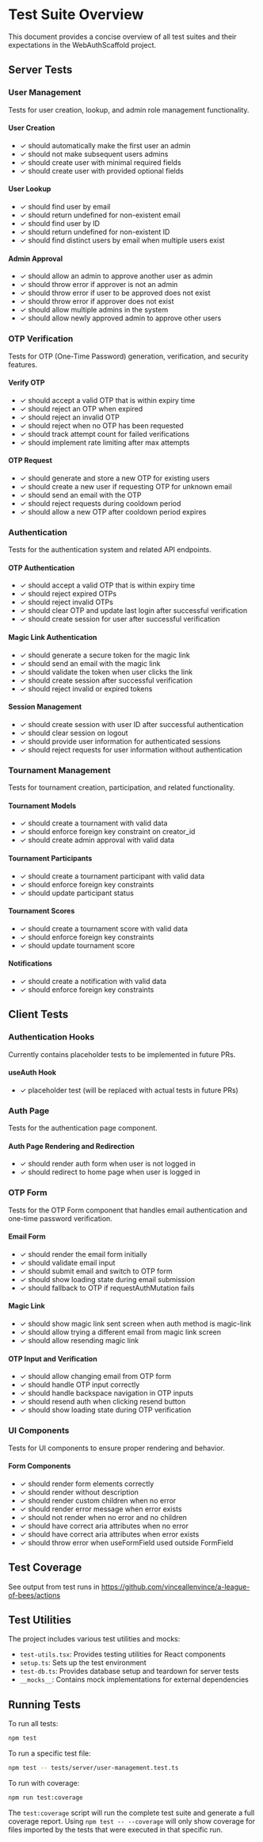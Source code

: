 # Test Suite Overview

This document provides a concise overview of all test suites and their expectations in the WebAuthScaffold project.

## Server Tests

### User Management

Tests for user creation, lookup, and admin role management functionality.

#### User Creation
- ✓ should automatically make the first user an admin
- ✓ should not make subsequent users admins
- ✓ should create user with minimal required fields
- ✓ should create user with provided optional fields

#### User Lookup
- ✓ should find user by email
- ✓ should return undefined for non-existent email
- ✓ should find user by ID
- ✓ should return undefined for non-existent ID
- ✓ should find distinct users by email when multiple users exist

#### Admin Approval
- ✓ should allow an admin to approve another user as admin
- ✓ should throw error if approver is not an admin
- ✓ should throw error if user to be approved does not exist
- ✓ should throw error if approver does not exist
- ✓ should allow multiple admins in the system
- ✓ should allow newly approved admin to approve other users

### OTP Verification

Tests for OTP (One-Time Password) generation, verification, and security features.

#### Verify OTP
- ✓ should accept a valid OTP that is within expiry time
- ✓ should reject an OTP when expired
- ✓ should reject an invalid OTP
- ✓ should reject when no OTP has been requested
- ✓ should track attempt count for failed verifications
- ✓ should implement rate limiting after max attempts

#### OTP Request
- ✓ should generate and store a new OTP for existing users
- ✓ should create a new user if requesting OTP for unknown email
- ✓ should send an email with the OTP
- ✓ should reject requests during cooldown period
- ✓ should allow a new OTP after cooldown period expires

### Authentication

Tests for the authentication system and related API endpoints.

#### OTP Authentication
- ✓ should accept a valid OTP that is within expiry time
- ✓ should reject expired OTPs
- ✓ should reject invalid OTPs
- ✓ should clear OTP and update last login after successful verification
- ✓ should create session for user after successful verification

#### Magic Link Authentication
- ✓ should generate a secure token for the magic link
- ✓ should send an email with the magic link
- ✓ should validate the token when user clicks the link
- ✓ should create session after successful verification
- ✓ should reject invalid or expired tokens

#### Session Management
- ✓ should create session with user ID after successful authentication
- ✓ should clear session on logout
- ✓ should provide user information for authenticated sessions
- ✓ should reject requests for user information without authentication

### Tournament Management

Tests for tournament creation, participation, and related functionality.

#### Tournament Models
- ✓ should create a tournament with valid data
- ✓ should enforce foreign key constraint on creator_id
- ✓ should create admin approval with valid data

#### Tournament Participants
- ✓ should create a tournament participant with valid data
- ✓ should enforce foreign key constraints
- ✓ should update participant status

#### Tournament Scores
- ✓ should create a tournament score with valid data
- ✓ should enforce foreign key constraints
- ✓ should update tournament score

#### Notifications
- ✓ should create a notification with valid data
- ✓ should enforce foreign key constraints

## Client Tests

### Authentication Hooks

Currently contains placeholder tests to be implemented in future PRs.

#### useAuth Hook
- ✓ placeholder test (will be replaced with actual tests in future PRs)

### Auth Page

Tests for the authentication page component.

#### Auth Page Rendering and Redirection
- ✓ should render auth form when user is not logged in
- ✓ should redirect to home page when user is logged in

### OTP Form

Tests for the OTP Form component that handles email authentication and one-time password verification.

#### Email Form
- ✓ should render the email form initially
- ✓ should validate email input
- ✓ should submit email and switch to OTP form
- ✓ should show loading state during email submission
- ✓ should fallback to OTP if requestAuthMutation fails

#### Magic Link
- ✓ should show magic link sent screen when auth method is magic-link
- ✓ should allow trying a different email from magic link screen
- ✓ should allow resending magic link

#### OTP Input and Verification
- ✓ should allow changing email from OTP form
- ✓ should handle OTP input correctly
- ✓ should handle backspace navigation in OTP inputs
- ✓ should resend auth when clicking resend button
- ✓ should show loading state during OTP verification

### UI Components

Tests for UI components to ensure proper rendering and behavior.

#### Form Components
- ✓ should render form elements correctly
- ✓ should render without description
- ✓ should render custom children when no error
- ✓ should render error message when error exists
- ✓ should not render when no error and no children
- ✓ should have correct aria attributes when no error
- ✓ should have correct aria attributes when error exists
- ✓ should throw error when useFormField used outside FormField

## Test Coverage

See output from test runs in https://github.com/vinceallenvince/a-league-of-bees/actions

## Test Utilities

The project includes various test utilities and mocks:

- `test-utils.tsx`: Provides testing utilities for React components
- `setup.ts`: Sets up the test environment
- `test-db.ts`: Provides database setup and teardown for server tests
- `__mocks__`: Contains mock implementations for external dependencies

## Running Tests

To run all tests:
```bash
npm test
```

To run a specific test file:
```bash
npm test -- tests/server/user-management.test.ts
```

To run with coverage:
```bash
npm run test:coverage
```

The `test:coverage` script will run the complete test suite and generate a full coverage report. Using `npm test -- --coverage` will only show coverage for files imported by the tests that were executed in that specific run. 